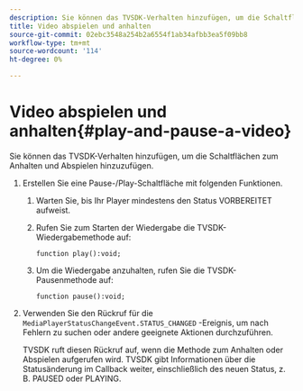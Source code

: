 ```yaml
---
description: Sie können das TVSDK-Verhalten hinzufügen, um die Schaltflächen zum Anhalten und Abspielen hinzuzufügen.
title: Video abspielen und anhalten
source-git-commit: 02ebc3548a254b2a6554f1ab34afbb3ea5f09bb8
workflow-type: tm+mt
source-wordcount: '114'
ht-degree: 0%

---
```


# Video abspielen und anhalten{#play-and-pause-a-video}

Sie können das TVSDK-Verhalten hinzufügen, um die Schaltflächen zum Anhalten und Abspielen hinzuzufügen.

1. Erstellen Sie eine Pause-/Play-Schaltfläche mit folgenden Funktionen.
   1. Warten Sie, bis Ihr Player mindestens den Status VORBEREITET aufweist.
   1. Rufen Sie zum Starten der Wiedergabe die TVSDK-Wiedergabemethode auf:

      ```
      function play():void;
      ```

   1. Um die Wiedergabe anzuhalten, rufen Sie die TVSDK-Pausenmethode auf:

      ```
      function pause():void;
      ```

1. Verwenden Sie den Rückruf für die `MediaPlayerStatusChangeEvent.STATUS_CHANGED` -Ereignis, um nach Fehlern zu suchen oder andere geeignete Aktionen durchzuführen.

   TVSDK ruft diesen Rückruf auf, wenn die Methode zum Anhalten oder Abspielen aufgerufen wird. TVSDK gibt Informationen über die Statusänderung im Callback weiter, einschließlich des neuen Status, z. B. PAUSED oder PLAYING.
